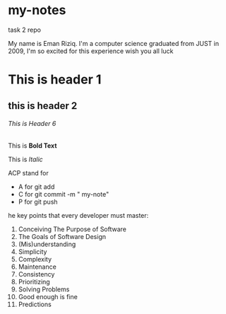 # my-notes
task 2 repo

My name is Eman Riziq. I'm a computer science graduated from JUST in 2009,  I'm so excited for this experience wish you all luck

# This is header 1
## this is header 2
###### This is Header 6


This is **Bold Text**

This is *Italic*

ACP stand for 
- A for git add
- C for git commit -m " my-note"
- P for git push


he key points that every developer must master:
1. Conceiving The Purpose of Software
2. The Goals of Software Design
3. (Mis)understanding
4. Simplicity
5. Complexity
6. Maintenance
7. Consistency
8. Prioritizing
9. Solving Problems
10. Good enough is fine
11. Predictions
